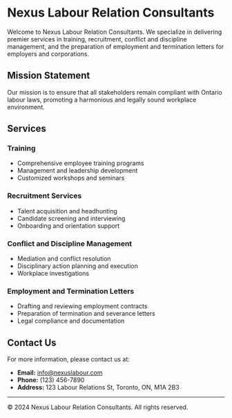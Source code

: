 # Nexus Labour Relation Consultants

Welcome to Nexus Labour Relation Consultants. We specialize in delivering premier services in training, recruitment, conflict and discipline management, and the preparation of employment and termination letters for employers and corporations.

## Mission Statement

Our mission is to ensure that all stakeholders remain compliant with Ontario labour laws, promoting a harmonious and legally sound workplace environment.

## Services

### Training
- Comprehensive employee training programs
- Management and leadership development
- Customized workshops and seminars

### Recruitment Services
- Talent acquisition and headhunting
- Candidate screening and interviewing
- Onboarding and orientation support

### Conflict and Discipline Management
- Mediation and conflict resolution
- Disciplinary action planning and execution
- Workplace investigations

### Employment and Termination Letters
- Drafting and reviewing employment contracts
- Preparation of termination and severance letters
- Legal compliance and documentation

## Contact Us

For more information, please contact us at:

- **Email:** info@nexuslabour.com
- **Phone:** (123) 456-7890
- **Address:** 123 Labour Relations St, Toronto, ON, M1A 2B3

---

© 2024 Nexus Labour Relation Consultants. All rights reserved.
